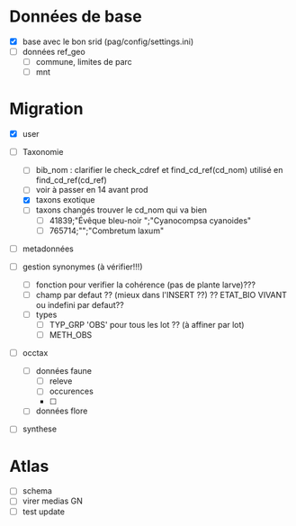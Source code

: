# Données de base

- [x] base avec le bon srid (pag/config/settings.ini)
- [ ] données ref_geo
  - [ ] commune, limites de parc
  - [ ] mnt

# Migration 

- [x] user

- [ ] Taxonomie 
  - [ ] bib_nom : clarifier le check_cdref et find_cd_ref(cd_nom) utilisé en find_cd_ref(cd_ref) 
  - [ ] voir à passer en 14 avant prod
  - [x] taxons exotique
  - [ ] taxons changés trouver le cd_nom qui va bien
    - [ ] 41839;"Évêque bleu-noir ";"Cyanocompsa cyanoides"
    - [ ] 765714;"";"Combretum laxum"
- [ ] metadonnées

- [ ] gestion synonymes (à vérifier!!!)
  - [ ] fonction pour verifier la cohérence (pas de plante larve)???
  - [ ] champ par defaut ?? (mieux dans l'INSERT ??) ?? ETAT_BIO VIVANT ou indefini par defaut??
  - [ ] types
    - [ ] TYP_GRP 'OBS' pour tous les lot ?? (à affiner par lot)
    - [ ] METH_OBS

- [ ] occtax 
  - [ ] données faune
    - [ ] releve
    - [ ] occurences
    - [ ] 
  - [ ] données flore

- [ ] synthese 

# Atlas

- [ ] schema
- [ ] virer medias GN
- [ ] test update